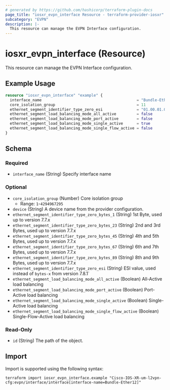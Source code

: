 ```yaml
---
# generated by https://github.com/hashicorp/terraform-plugin-docs
page_title: "iosxr_evpn_interface Resource - terraform-provider-iosxr"
subcategory: "EVPN"
description: |-
  This resource can manage the EVPN Interface configuration.
---
```


# iosxr_evpn_interface (Resource)

This resource can manage the EVPN Interface configuration.

## Example Usage

```terraform
resource "iosxr_evpn_interface" "example" {
  interface_name                                          = "Bundle-Ether12"
  core_isolation_group                                    = 11
  ethernet_segment_identifier_type_zero_esi               = "01.00.01.01.00.00.00.01.1"
  ethernet_segment_load_balancing_mode_all_active         = false
  ethernet_segment_load_balancing_mode_port_active        = false
  ethernet_segment_load_balancing_mode_single_active      = true
  ethernet_segment_load_balancing_mode_single_flow_active = false
}
```

<!-- schema generated by tfplugindocs -->
## Schema

### Required

- `interface_name` (String) Specify interface name

### Optional

- `core_isolation_group` (Number) Core isolation group
  - Range: `1`-`4294967295`
- `device` (String) A device name from the provider configuration.
- `ethernet_segment_identifier_type_zero_bytes_1` (String) 1st Byte, used up to version 7.7.x
- `ethernet_segment_identifier_type_zero_bytes_23` (String) 2nd and 3rd Bytes, used up to version 7.7.x
- `ethernet_segment_identifier_type_zero_bytes_45` (String) 4th and 5th Bytes, used up to version 7.7.x
- `ethernet_segment_identifier_type_zero_bytes_67` (String) 6th and 7th Bytes, used up to version 7.7.x
- `ethernet_segment_identifier_type_zero_bytes_89` (String) 8th and 9th Bytes, used up to version 7.7.x
- `ethernet_segment_identifier_type_zero_esi` (String) ESI value, used instead of `bytes-x` from version 7.8.1`
- `ethernet_segment_load_balancing_mode_all_active` (Boolean) All-Active load balancing
- `ethernet_segment_load_balancing_mode_port_active` (Boolean) Port-Active load balancing
- `ethernet_segment_load_balancing_mode_single_active` (Boolean) Single-Active load balancing
- `ethernet_segment_load_balancing_mode_single_flow_active` (Boolean) Single-Flow-Active load balancing

### Read-Only

- `id` (String) The path of the object.

## Import

Import is supported using the following syntax:

```shell
terraform import iosxr_evpn_interface.example "Cisco-IOS-XR-um-l2vpn-cfg:evpn/interface/interface[interface-name=Bundle-Ether12]"
```
